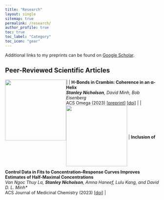 ```yaml
---
title: "Research"
layout: single
sitemap: true
permalink: /research/
author_profile: true
toc: true
toc_label: "Category"
toc_icon: "gear"
---
```


Additional links to my preprints can be found on [Google Scholar](https://scholar.google.com/citations?view_op=list_works&hl=en&hl=en&user=uCNFSR4AAAAJ).

<!-- ## Preprints -->

## Peer-Reviewed Scientific Articles

| <img src="/assets/images/" width="200" alt="" align="left" style="display:block;margin-bottom:10px;margin-top:auto;margin-left:auto;margin-right:auto;padding-left:auto;padding-right:auto;" /> |  **H-Bonds in Crambin: Coherence in an α-Helix** <br> _**Stanley Nicholson**, David Minh, Bob Eisenberg_ <br> ACS Omega (2023) [[preprint](https://arxiv.org/pdf/2211.16372.pdf)] [[doi](https://pubs.acs.org/doi/full/10.1021/acsomega.3c00181)]  |
| <img src="/assets/images/" width="200" alt="" align="center" style="margin-bottom:10px;margin-top:0px;margin-left:auto;margin-right:auto;padding-left:auto;padding-right:auto;" /> | **Inclusion of Control Data in Fits to Concentration–Response Curves Improves Estimates of Half-Maximal Concentrations** <br> _Van Ngoc Thuy La, **Stanley Nicholson**, Amna Haneef, Lulu Kang, and David D. L. Minh*_ <br> ACS Journal of Medicinal Chemistry (2023) [[doi](https://pubs.acs.org/doi/10.1021/acs.jmedchem.3c00107)]  |

<!-- ## Conference Proceedings -->

<!-- ## Other -->